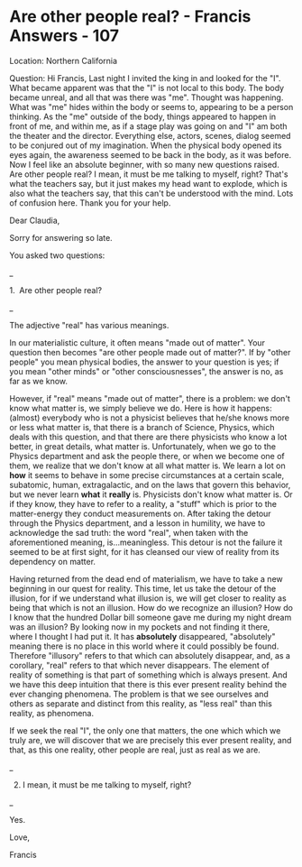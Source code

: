 # Are other people real? - Francis Answers - 107



  







Location: Northern California&nbsp;





Question: Hi Francis, Last night I invited the king in and looked for the &quot;I&quot;. What became apparent was that the &quot;I&quot; is not local to this body. The body became unreal, and all that was there was &quot;me&quot;. Thought was happening. What was &quot;me&quot; hides within the body or seems to, appearing to be a person thinking. As the &quot;me&quot; outside of the body, things appeared to happen in front of me, and within me, as if a stage play was going on and &quot;I&quot; am both the theater and the director. Everything else, actors, scenes, dialog seemed to be conjured out of my imagination. When the physical body opened its eyes again, the awareness seemed to be back in the body, as it was before. Now I feel like an absolute beginner, with so many new questions raised. Are other people real? I mean, it must be me talking to myself, right? That's what the teachers say, but it just makes my head want to explode, which is also what the teachers say, that this can't be understood with the mind. Lots of confusion here. Thank you for your help.





  







  







Dear Claudia,





  







Sorry for answering so late.





  







You asked two questions:



_


1.&nbsp;
 Are other people real?

_



  







The adjective &quot;real&quot; has various meanings.&nbsp;





  







In our materialistic culture, it often means &quot;made out of matter&quot;. Your question then becomes &quot;are other people made out of matter?&quot;. If by &quot;other people&quot; you mean physical bodies, the answer to your question is yes; if you mean &quot;other minds&quot; or &quot;other consciousnesses&quot;, the answer is no, as far as we know.





However, if &quot;real&quot; means &quot;made out of matter&quot;, there is a problem: we don't know what matter is, we simply believe we do. Here is how it happens: (almost) everybody who is not a physicist believes that he/she knows more or less what matter is, that there is a branch of Science, Physics, which deals with this question, and that there are there physicists who know a lot better, in great details, what matter is. Unfortunately, when we go to the Physics department and ask the people there, or when we become one of them, we realize that we don't know at all what matter is. We learn a lot on **how** it seems to behave in some precise circumstances at a certain scale, subatomic, human, extragalactic, and on the laws that govern this behavior, but we never learn **what** it **really** is. Physicists don't know what matter is. Or if they know, they have to refer to a reality, a &quot;stuff&quot; which is prior to the matter-energy they conduct measurements on. After taking the detour through the Physics department, and a lesson in humility, we have to acknowledge the sad truth: the word &quot;real&quot;, when taken with the aforementioned meaning, is&hellip;meaningless. This detour is not the failure it seemed to be at first sight, for it has cleansed our view of reality from its dependency on matter.





  







Having returned from the dead end of materialism, we have to take a new beginning in our quest for reality. This time, let us take the detour of the illusion, for if we understand what illusion is, we will get closer to reality as being that which is not an illusion. How do we recognize an illusion? How do I know that the hundred Dollar bill someone gave me during my night dream was an illusion? By looking now in my pockets and not finding it there, where I thought I had put it. It has **absolutely** disappeared, &quot;absolutely&quot; meaning there is no place in this world where it could possibly be found. Therefore &quot;illusory&quot; refers to that which can absolutely disappear, and, as a corollary, &quot;real&quot; refers to that which never disappears. The element of reality of something is that part of something which is always present. And we have this deep intuition that there is this ever present reality behind the ever changing phenomena. The problem is that we see ourselves and others as separate and distinct from this reality, as &quot;less real&quot; than this reality, as phenomena.&nbsp;





  







If we seek the real &quot;I&quot;, the only one that matters, the one which which we truly are, we will discover that we are precisely this ever present reality, and that, as this one reality, other people are real, just as real as we are.





  





_

2. I mean, it must be me talking to myself, right?

_



  







Yes.





  







Love,





Francis






